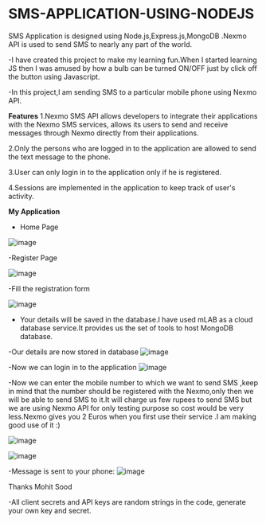 # SMS-APPLICATION-USING-NODEJS
SMS Application is designed using Node.js,Express.js,MongoDB .Nexmo API is used to send SMS to nearly any part of the world.

-I have created this project to make my learning fun.When I started learning JS then I was amused by how a bulb can be turned ON/OFF just by click off the button using Javascript.

-In this project,I am sending SMS to a particular mobile phone using Nexmo API.

**Features**
1.Nexmo SMS API allows developers to integrate their applications with the Nexmo SMS services, allows its users to send and receive messages through Nexmo directly from their applications. 

2.Only the persons who are logged in to the application are allowed to send the text message to the phone.

3.User can only login in to the application only if he is registered.

4.Sessions are implemented in the application to keep track of user's activity.


**My Application**
 - Home Page

![image](https://user-images.githubusercontent.com/26309496/68532043-19dda300-033f-11ea-834d-5d3cbd37e758.png)

-Register Page

![image](https://user-images.githubusercontent.com/26309496/68532084-72ad3b80-033f-11ea-9d1b-23c1c45f6fb6.png)

-Fill the registration form

![image](https://user-images.githubusercontent.com/26309496/68532108-a5573400-033f-11ea-8170-c2b712e5b694.png)

- Your details will be saved in the database.I have used mLAB as a cloud database service.It provides us the set of tools to host MongoDB database.

-Our details are now stored in database 
![image](https://user-images.githubusercontent.com/26309496/68532157-1dbdf500-0340-11ea-9611-a046afb0ac14.png)

-Now we can login in to the application 
![image](https://user-images.githubusercontent.com/26309496/68532176-4645ef00-0340-11ea-812f-675d70bbc176.png)

-Now we can enter the mobile number to which we want to send SMS ,keep in mind that the number should be registered with the Nexmo,only then we will be able to send SMS to it.It will charge us few rupees to send SMS but we are using Nexmo API for only testing purpose so cost would be very less.Nexmo gives you 2 Euros when you first use their service .I am making good use of it :)

![image](https://user-images.githubusercontent.com/26309496/68532232-cf5d2600-0340-11ea-9d93-84cb9c23774a.png)

![image](https://user-images.githubusercontent.com/26309496/68532662-4e089200-0346-11ea-81b1-8c67c04cca28.png)

-Message is sent to your phone:
![image](https://user-images.githubusercontent.com/26309496/68532642-02ee7f00-0346-11ea-8d00-613589dd70d2.png)


Thanks
Mohit Sood


-All client secrets and API keys are random strings in the code, generate your own key and secret. 
